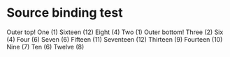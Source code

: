 # Source binding test

Outer top!
One (1)
Sixteen (12)
Eight (4)
Two (1)
Outer bottom!
Three (2)
Six (4)
Four (6)
Seven (6)
Fifteen (11)
Seventeen (12)
Thirteen (9)
Fourteen (10)
Nine (7)
Ten (6)
Twelve (8)
